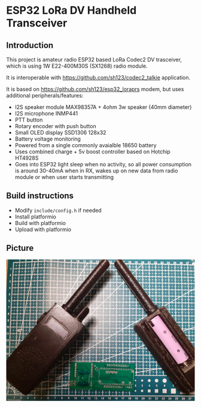 # ESP32 LoRa DV Handheld Transceiver 

## Introduction
This project is amateur radio ESP32 based LoRa Codec2 DV trasceiver, which is using 1W E22-400M30S (SX1268) radio module.

It is interoperable with https://github.com/sh123/codec2_talkie application.

It is based on https://github.com/sh123/esp32_loraprs modem, but uses additional peripherals/features:
- I2S speaker module MAX98357A + 4ohm 3w speaker (40mm diameter)
- I2S microphone INMP441
- PTT button
- Rotary encoder with push button
- Small OLED display SSD1306 128x32
- Battery voltage monitoring
- Powered from a single commonly avaialble 18650 battery
- Uses combined charge + 5v boost controller based on Hotchip HT4928S
- Goes into ESP32 light sleep when no activity, so all power consumption is around 30-40mA when in RX, wakes up on new data from radio module or when user starts transmitting

## Build instructions
- Modify `include/config.h` if needed
- Install platformio
- Build with platformio
- Upload with platformio

## Picture
![Device](extras/images/device.png)
